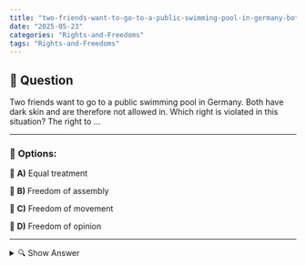 ```yaml
---
title: "two-friends-want-to-go-to-a-public-swimming-pool-in-germany-both-have-dark-skin-and-are-therefore-no"
date: "2025-05-23"
categories: "Rights-and-Freedoms"
tags: "Rights-and-Freedoms"
---
```


## 📌 **Question**

Two friends want to go to a public swimming pool in Germany. Both have dark skin and are therefore not allowed in. Which right is violated in this situation? The right to ...



---

### 📝 **Options:**

🔘 **A)** Equal treatment

🔘 **B)** Freedom of assembly

🔘 **C)** Freedom of movement

🔘 **D)** Freedom of opinion

---

<details>
  <summary>🔍 Show Answer</summary>

  <p>
💡  <b>Correct Answer:</b>  a
  </p>
  <p>
    📖<b>Explanation:</b>
    
  </p>
</details>
